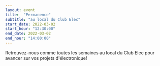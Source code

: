 ```yaml
---
layout: event
title:  "Permanence"
subtitle: "au local du Club Elec"
start_date: 2022-03-02
start_hour: "12:30:00"
end_date: 2022-03-02
end_hour: "14:00:00"
---
```


Retrouvez-nous comme toutes les semaines au local du Club Elec pour avancer sur vos projets d'électronique!
